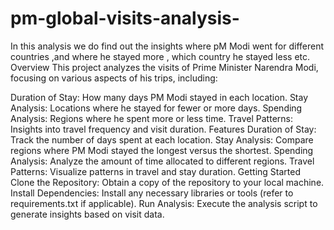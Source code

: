 # pm-global-visits-analysis-
In this analysis we do find out the insights where pM Modi went for different countries ,and where he stayed more , which country he stayed less etc.
Overview
This project analyzes the visits of Prime Minister Narendra Modi, focusing on various aspects of his trips, including:

Duration of Stay: How many days PM Modi stayed in each location.
Stay Analysis: Locations where he stayed for fewer or more days.
Spending Analysis: Regions where he spent more or less time.
Travel Patterns: Insights into travel frequency and visit duration.
Features
Duration of Stay: Track the number of days spent at each location.
Stay Analysis: Compare regions where PM Modi stayed the longest versus the shortest.
Spending Analysis: Analyze the amount of time allocated to different regions.
Travel Patterns: Visualize patterns in travel and stay duration.
Getting Started
Clone the Repository: Obtain a copy of the repository to your local machine.
Install Dependencies: Install any necessary libraries or tools (refer to requirements.txt if applicable).
Run Analysis: Execute the analysis script to generate insights based on visit data.
